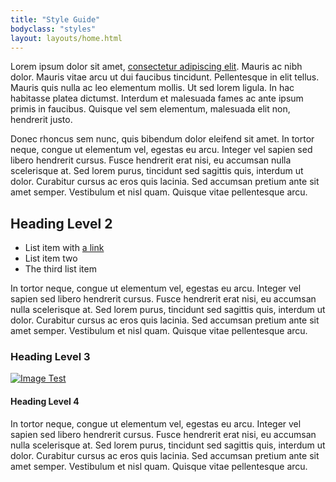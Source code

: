 ```yaml
---
title: "Style Guide"
bodyclass: "styles"
layout: layouts/home.html
---
```


Lorem ipsum dolor sit amet, [consectetur adipiscing elit](/). Mauris ac nibh dolor. Mauris vitae arcu ut dui faucibus tincidunt. Pellentesque in elit tellus. Mauris quis nulla ac leo elementum mollis. Ut sed lorem ligula. In hac habitasse platea dictumst. Interdum et malesuada fames ac ante ipsum primis in faucibus. Quisque vel sem elementum, malesuada elit non, hendrerit justo.

Donec rhoncus sem nunc, quis bibendum dolor eleifend sit amet. In tortor neque, congue ut elementum vel, egestas eu arcu. Integer vel sapien sed libero hendrerit cursus. Fusce hendrerit erat nisi, eu accumsan nulla scelerisque at. Sed lorem purus, tincidunt sed sagittis quis, interdum ut dolor. Curabitur cursus ac eros quis lacinia. Sed accumsan pretium ante sit amet semper. Vestibulum et nisl quam. Quisque vitae pellentesque arcu.


## Heading Level 2

- List item with [a link](/)
- List item two
- The third list item

In tortor neque, congue ut elementum vel, egestas eu arcu. Integer vel sapien sed libero hendrerit cursus. Fusce hendrerit erat nisi, eu accumsan nulla scelerisque at. Sed lorem purus, tincidunt sed sagittis quis, interdum ut dolor. Curabitur cursus ac eros quis lacinia. Sed accumsan pretium ante sit amet semper. Vestibulum et nisl quam. Quisque vitae pellentesque arcu.


### Heading Level 3

<a href="/"><img src="http://placehold.it/1024x512/999999/333333&text=example+image" alt="Image Test"></a>


####  Heading Level 4

In tortor neque, congue ut elementum vel, egestas eu arcu. Integer vel sapien sed libero hendrerit cursus. Fusce hendrerit erat nisi, eu accumsan nulla scelerisque at. Sed lorem purus, tincidunt sed sagittis quis, interdum ut dolor. Curabitur cursus ac eros quis lacinia. Sed accumsan pretium ante sit amet semper. Vestibulum et nisl quam. Quisque vitae pellentesque arcu.